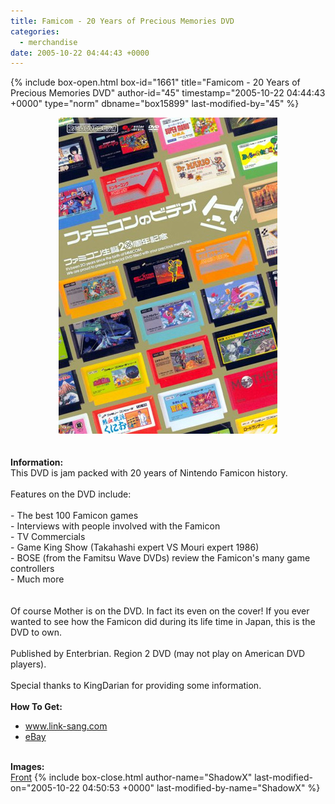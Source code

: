 ```yaml
---
title: Famicom - 20 Years of Precious Memories DVD
categories:
  - merchandise
date: 2005-10-22 04:44:43 +0000
---
```

{% include box-open.html box-id="1661" title="Famicom - 20 Years of Precious Memories DVD" author-id="45" timestamp="2005-10-22 04:44:43 +0000" type="norm" dbname="box15899" last-modified-by="45" %}
	<center>
	<img src="/merchandise/images/famicon20years_title.jpg" border="0" alt="Famicom - 20 Years of Precious Memories DVD" />
	</center>
	<br /><br />
	<b>Information:</b>
	<br />
	This DVD is jam packed with 20 years of Nintendo Famicon history. 
	<br /><br />
	Features on the DVD include:
	<br /><br />
	- The best 100 Famicon games<br />
	- Interviews with people involved with the Famicon<br />
	- TV Commercials<br />
	- Game King Show (Takahashi expert VS Mouri expert 1986)<br />
	- BOSE (from the Famitsu Wave DVDs) review the Famicon's many game controllers<br />
	- Much more<br />
	<br /><br />
	Of course Mother is on the DVD. In fact its even on the cover! If you ever wanted to 
	see how the Famicon did during its life time in Japan, this is the DVD to own.
	<br /><br />
	Published by Enterbrian. Region 2 DVD (may not play on American DVD players).
	<br /><br />
	Special thanks to KingDarian for providing some information.
	<br /><br />
	<b>How To Get:</b>
	<br />
	<ul>
	<li><a href="http://www.lik-sang.com/info.php?category=98&products_id=3316&">www.link-sang.com</a></li>
	<li><a href="http://www.ebay.com">eBay</a></li>
	</ul>
	<br />
	<b>Images:</b>
	<br />
	<a href="/merchandise/images/famicon20years_front.jpg">Front</a>
{% include box-close.html author-name="ShadowX" last-modified-on="2005-10-22 04:50:53 +0000" last-modified-by-name="ShadowX" %}
